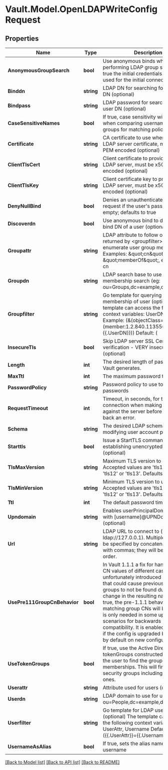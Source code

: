 # Vault.Model.OpenLDAPWriteConfigRequest

## Properties

Name | Type | Description | Notes
------------ | ------------- | ------------- | -------------
**AnonymousGroupSearch** | **bool** | Use anonymous binds when performing LDAP group searches (if true the initial credentials will still be used for the initial connection test). | [optional] [default to false]
**Binddn** | **string** | LDAP DN for searching for the user DN (optional) | [optional] 
**Bindpass** | **string** | LDAP password for searching for the user DN (optional) | [optional] 
**CaseSensitiveNames** | **bool** | If true, case sensitivity will be used when comparing usernames and groups for matching policies. | [optional] 
**Certificate** | **string** | CA certificate to use when verifying LDAP server certificate, must be x509 PEM encoded (optional) | [optional] 
**ClientTlsCert** | **string** | Client certificate to provide to the LDAP server, must be x509 PEM encoded (optional) | [optional] 
**ClientTlsKey** | **string** | Client certificate key to provide to the LDAP server, must be x509 PEM encoded (optional) | [optional] 
**DenyNullBind** | **bool** | Denies an unauthenticated LDAP bind request if the user&#39;s password is empty; defaults to true | [optional] [default to true]
**Discoverdn** | **bool** | Use anonymous bind to discover the bind DN of a user (optional) | [optional] 
**Groupattr** | **string** | LDAP attribute to follow on objects returned by &lt;groupfilter&gt; in order to enumerate user group membership. Examples: \&quot;cn\&quot; or \&quot;memberOf\&quot;, etc. Default: cn | [optional] [default to "cn"]
**Groupdn** | **string** | LDAP search base to use for group membership search (eg: ou&#x3D;Groups,dc&#x3D;example,dc&#x3D;org) | [optional] 
**Groupfilter** | **string** | Go template for querying group membership of user (optional) The template can access the following context variables: UserDN, Username Example: (&amp;(objectClass&#x3D;group)(member:1.2.840.113556.1.4.1941:&#x3D;{{.UserDN}})) Default: (|(memberUid&#x3D;{{.Username}})(member&#x3D;{{.UserDN}})(uniqueMember&#x3D;{{.UserDN}})) | [optional] [default to "(|(memberUid={{.Username}})(member={{.UserDN}})(uniqueMember={{.UserDN}}))"]
**InsecureTls** | **bool** | Skip LDAP server SSL Certificate verification - VERY insecure (optional) | [optional] 
**Length** | **int** | The desired length of passwords that Vault generates. | [optional] 
**MaxTtl** | **int** | The maximum password time-to-live. | [optional] 
**PasswordPolicy** | **string** | Password policy to use to generate passwords | [optional] 
**RequestTimeout** | **int** | Timeout, in seconds, for the connection when making requests against the server before returning back an error. | [optional] 
**Schema** | **string** | The desired LDAP schema used when modifying user account passwords. | [optional] [default to "openldap"]
**Starttls** | **bool** | Issue a StartTLS command after establishing unencrypted connection (optional) | [optional] 
**TlsMaxVersion** | **string** | Maximum TLS version to use. Accepted values are &#39;tls10&#39;, &#39;tls11&#39;, &#39;tls12&#39; or &#39;tls13&#39;. Defaults to &#39;tls12&#39; | [optional] [default to TlsMaxVersionEnum.Tls12]
**TlsMinVersion** | **string** | Minimum TLS version to use. Accepted values are &#39;tls10&#39;, &#39;tls11&#39;, &#39;tls12&#39; or &#39;tls13&#39;. Defaults to &#39;tls12&#39; | [optional] [default to TlsMinVersionEnum.Tls12]
**Ttl** | **int** | The default password time-to-live. | [optional] 
**Upndomain** | **string** | Enables userPrincipalDomain login with [username]@UPNDomain (optional) | [optional] 
**Url** | **string** | LDAP URL to connect to (default: ldap://127.0.0.1). Multiple URLs can be specified by concatenating them with commas; they will be tried in-order. | [optional] [default to "ldap://127.0.0.1"]
**UsePre111GroupCnBehavior** | **bool** | In Vault 1.1.1 a fix for handling group CN values of different cases unfortunately introduced a regression that could cause previously defined groups to not be found due to a change in the resulting name. If set true, the pre-1.1.1 behavior for matching group CNs will be used. This is only needed in some upgrade scenarios for backwards compatibility. It is enabled by default if the config is upgraded but disabled by default on new configurations. | [optional] 
**UseTokenGroups** | **bool** | If true, use the Active Directory tokenGroups constructed attribute of the user to find the group memberships. This will find all security groups including nested ones. | [optional] [default to false]
**Userattr** | **string** | Attribute used for users (default: cn) | [optional] [default to "cn"]
**Userdn** | **string** | LDAP domain to use for users (eg: ou&#x3D;People,dc&#x3D;example,dc&#x3D;org) | [optional] 
**Userfilter** | **string** | Go template for LDAP user search filer (optional) The template can access the following context variables: UserAttr, Username Default: ({{.UserAttr}}&#x3D;{{.Username}}) | [optional] [default to "({{.UserAttr}}={{.Username}})"]
**UsernameAsAlias** | **bool** | If true, sets the alias name to the username | [optional] [default to false]

[[Back to Model list]](../README.md#documentation-for-models) [[Back to API list]](../README.md#documentation-for-api-endpoints) [[Back to README]](../README.md)


